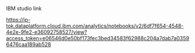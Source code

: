 IBM studio link

https://jp-tok.dataplatform.cloud.ibm.com/analytics/notebooks/v2/6df7f654-4548-4e2e-9fe2-e36092758527/view?access_token=e06546d0e50bf173fec3bed34583f62988c204a7dab7a03596476caa189ab528
